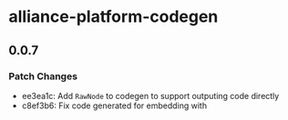# alliance-platform-codegen

## 0.0.7

### Patch Changes

- ee3ea1c: Add `RawNode` to codegen to support outputing code directly
- c8ef3b6: Fix code generated for embedding with <script> tags to properly escape code and avoid XSS vulnerabilities. This affected the `{% component %}` tag.

## 0.0.6

### Patch Changes

- 8ce1fa5: Fix type on `AlliancePlatformCodegenSettingsType.POST_PROCESSORS`; it should be either a string (the module import path) or a list of `ArtifactPostProcessor` instances.

## 0.0.5

### Patch Changes

- 2763b74: Properly handle comments within JSX attributes like `<Input description={/* comment here */<Inner />} />`

## 0.0.4

### Patch Changes

- 2947a19: Support for JSX in `TypescriptPrinter`, comments on nodes, and better handling of strings to avoid unnecessary conversion to ASCII.

## 0.0.3

### Patch Changes

- 93b6760: Fix codegen setting POST_PROCESSOR type

## 0.0.2

### Patch Changes

- 5fe0b38: Add AppConfig for codegen app
